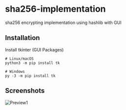 # sha256-implementation
sha256 encrypting implementation using hashlib with GUI

## Installation
Install tkinter (GUI Packages)
```
# Linux/macOS
python3 -m pip install tk

# Windows
py -3 -m pip install tk
```

## Screenshots
![Preview1](https://media.discordapp.net/attachments/706796095719866469/923676858443247666/unknown.png)
